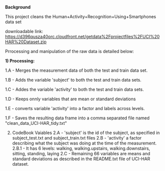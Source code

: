 <strong>Background</strong>

This project cleans the Human+Activity+Recognition+Using+Smartphones  data set 

downloadable link:
https://d396qusza40orc.cloudfront.net/getdata%2Fprojectfiles%2FUCI%20HAR%20Dataset.zip

Prrocessing and manipulation of the raw data is detailed below:

<strong>1) Processing:</strong>

1.A - Merges the measurement data of both the test and train data set.

1.B - Adds the variable 'subject' to both the test and train data sets.

1.C - Addes the variable 'activity' to both the test and train data sets.

1.D - Keeps onnly variables that are mean or standard deviations

1.E - converts variable 'activity' into a factor and labels across levels.

1.F - Saves the resulting data frame into a comma separated file named "clean_data_UCI-HAR_tidy.txt"


2) CodeBook Vaiables
2.A - 'subject' is the id of the subject, as specified in subject_test.txt and subject_train.txt files
2.B - 'activity' a factor describing what the subject was doing at the time of the measurement.
2.B.1 - It has 6 levels: walking, walking.upstairs, walking.downstairs, sitting, standing, laying
2.C - Remaining 66 variables are means and standard deviations as described in the README.txt file of UCI-HAR dataset.
